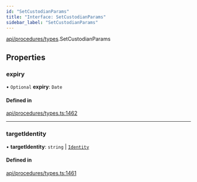 ```yaml
---
id: "SetCustodianParams"
title: "Interface: SetCustodianParams"
sidebar_label: "SetCustodianParams"
---
```


[api/procedures/types](../../../../../modules/API/Procedures/Types/Types.md).SetCustodianParams

## Properties

### expiry

• `Optional` **expiry**: `Date`

#### Defined in

[api/procedures/types.ts:1462](https://github.com/PolymeshAssociation/polymesh-sdk/blob/654b99c8d/src/api/procedures/types.ts#L1462)

___

### targetIdentity

• **targetIdentity**: `string` \| [`Identity`](../../../../../classes/API/Entities/Identity/Identity.md)

#### Defined in

[api/procedures/types.ts:1461](https://github.com/PolymeshAssociation/polymesh-sdk/blob/654b99c8d/src/api/procedures/types.ts#L1461)
